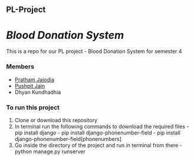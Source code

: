 ## PL-Project

# ***Blood Donation System*** 

This is a repo for our PL project - Blood Donation System for semester 4


### Members 
  - [Pratham Jajodia](https://github.com/Pratham-01)
  - [Pushpit Jain](https://github.com/pushpit-J19)
  - Dhyan Kundhadhia
 
 
### To run this project
  1. Clone or download this repository
  2. In terminal run the following commands to download the required files
    - pip install django
    - pip install django-phonenumber-field
    - pip install django-phonenumber-field[phonenumbers]
  3. Go inside the directory of the project and run in terminal from there
    - python manage.py runserver
   
 
  
